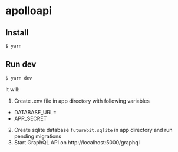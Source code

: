 # apolloapi

## Install

```sh
$ yarn
```

## Run dev

```sh
$ yarn dev
```

It will:

1) Create .env file in app directory with following variables
  * DATABASE_URL=
  * APP_SECRET
2) Create sqlite database `futurebit.sqlite` in app directory and run pending migrations
3) Start GraphQL API on http://localhost:5000/graphql
